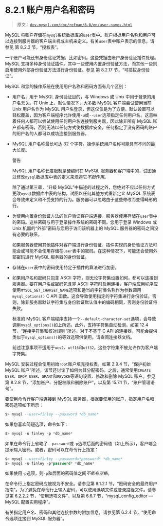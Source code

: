 # 8.2.1 账户用户名和密码

> 原文：[`dev.mysql.com/doc/refman/8.0/en/user-names.html`](https://dev.mysql.com/doc/refman/8.0/en/user-names.html)

MySQL 将账户存储在`mysql`系统数据库的`user`表中。账户根据用户名称和用户可以连接到服务器的客户端主机或主机来定义。有关`user`表中账户表示的信息，请参见 第 8.2.3 节，“授权表”。

一个账户可能还有身份验证凭据，比如密码。这些凭据由账户身份验证插件处理。MySQL 支持多种身份验证插件。其中一些使用内置身份验证方法，而其他一些则启用使用外部身份验证方法进行身份验证。参见 第 8.2.17 节，“可插拔身份验证”。

MySQL 和您的操作系统在使用用户名称和密码方面有几个区别：

+   用户名，用于 MySQL 身份验证目的，与 Windows 或 Unix 中用于登录的用户名无关。在 Unix 上，默认情况下，大多数 MySQL 客户端尝试使用当前 Unix 用户名作为 MySQL 用户名登录，但这仅仅是为了方便。默认设置可以轻松覆盖，因为客户端程序允许使用`-u`或`--user`选项指定任何用户名。这意味着任何人都可以尝试使用任何用户名连接到服务器，因此除非所有 MySQL 账户都有密码，否则无法以任何方式使数据库安全。任何指定了没有密码的账户的用户名的人都可以成功连接到服务器。

+   MySQL 用户名称最长可达 32 个字符。操作系统用户名称可能具有不同的最大长度。

    警告

    MySQL 用户名称长度限制是硬编码在 MySQL 服务器和客户端中的，试图通过修改`mysql`数据库中表的定义来规避它*不起作用*。

    除了通过第三章，“升级 MySQL”中描述的过程之外，您绝对不应以任何方式更改`mysql`数据库中表的结构。试图以任何其他方式重新定义 MySQL 系统表会导致未定义和不受支持的行为。服务器可以忽略由于这些修改而变得畸形的行。

+   为使用内置身份验证方法的账户验证客户端连接，服务器使用存储在`user`表中的密码。这些密码与用于登录操作系统的密码不同。您用于登录 Windows 或 Unix 机器的“外部”密码与您用于访问该机器上的 MySQL 服务器的密码之间没有必要的联系。

    如果服务器使用其他插件对客户端进行身份验证，插件实现的身份验证方法可能会或可能不会使用存储在`user`表中的密码。在这种情况下，可能还会使用外部密码进行 MySQL 服务器的身份验证。

+   存储在`user`表中的密码使用特定于插件的算法进行加密。

+   如果用户名和密码只包含 ASCII 字符，则无论字符集设置如何，都可以连接到服务器。要在用户名或密码包含非 ASCII 字符时启用连接，客户端应用程序应使用`MYSQL_SET_CHARSET_NAME`选项和适当的字符集名称作为参数调用`mysql_options()` C API 函数。这会导致使用指定的字符集进行身份验证。否则，除非服务器默认字符集与身份验证默认值中的编码相同，否则身份验证将失败。

    标准的 MySQL 客户端程序支持一个`--default-character-set`选项，会导致调用`mysql_options()`如上所述。此外，支持字符集自动检测，如第 12.4 节，“连接字符集和校对规则”所述。对于不基于 C API 的连接器，可能会提供类似于`mysql_options()`的等效选项供使用。请查阅连接器文档。

    前述注意事项不适用于`ucs2`、`utf16`和`utf32`，这些字符集不被允许作为客户端字符集。

MySQL 安装过程会使用初始`root`账户填充授权表，如第 2.9.4 节，“保护初始 MySQL 账户”所述，该节还讨论了如何为其分配密码。之后，通常使用`CREATE USER`、`DROP USER`、`GRANT`和`REVOKE`等语句设置、修改和删除 MySQL 账户。参见第 8.2.8 节，“添加账户、分配权限和删除账户”，以及第 15.7.1 节，“账户管理语句”。

要使用命令行客户端连接到 MySQL 服务器，根据要使用的账户，指定用户名和密码选项如下所示：

```sql
$> mysql --user=finley --password *db_name*
```

如果您喜欢简短选项，命令如下：

```sql
$> mysql -u finley -p *db_name*
```

如果在命令行上省略了`--password`或`-p`选项后面的密码值（如上所示），客户端会提示输入密码。或者，密码可以在命令行上指定：

```sql
$> mysql --user=finley --password=*password* *db_name*
$> mysql -u finley -p*password* *db_name*
```

如果使用`-p`选项，则`-p`和后面的密码值之间*不能有空格*。

在命令行上指定密码应被视为不安全。请参见第 8.1.2.1 节，“密码安全的最终用户指南”。为了避免在命令行上输入密码，可以使用选项文件或登录路径文件。请参见第 6.2.2.2 节，“使用选项文件”，以及第 6.6.7 节，“mysql_config_editor — MySQL 配置实用程序”。

有关指定用户名、密码和其他连接参数的附加信息，请参见第 6.2.4 节，“使用命令选项连接到 MySQL 服务器”。
